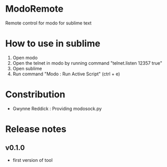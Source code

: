 # ModoRemote
Remote control for modo for sublime text

# How to use in sublime

1. Open modo
2. Open the telnet in modo by running command "telnet.listen 12357 true"
3. Open sublime
4. Run command "Modo : Run Active Script" (ctrl + e)

# Constribution

* Gwynne Reddick : Providing modosock.py

# Release notes

## v0.1.0

* first version of tool
